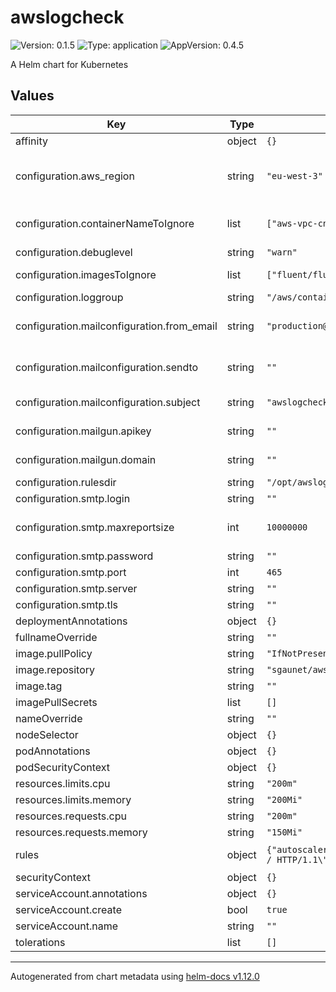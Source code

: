 # awslogcheck

![Version: 0.1.5](https://img.shields.io/badge/Version-0.1.5-informational?style=flat-square) ![Type: application](https://img.shields.io/badge/Type-application-informational?style=flat-square) ![AppVersion: 0.4.5](https://img.shields.io/badge/AppVersion-0.4.5-informational?style=flat-square)

A Helm chart for Kubernetes

## Values

| Key | Type | Default | Description |
|-----|------|---------|-------------|
| affinity | object | `{}` |  |
| configuration.aws_region | string | `"eu-west-3"` | AWS region to use for AWS API calls |
| configuration.containerNameToIgnore | list | `["aws-vpc-cni-init","helper","build","cluster-autoscaler"]` | container name to ignore |
| configuration.debuglevel | string | `"warn"` |  |
| configuration.imagesToIgnore | list | `["fluent/fluentd-kubernetes-daemonset","docker:stable","docker:dind"]` | images to ignore |
| configuration.loggroup | string | `"/aws/containerinsights/dev-EKS/application"` |  |
| configuration.mailconfiguration.from_email | string | `"production@society.com"` | email address to send from |
| configuration.mailconfiguration.sendto | string | `""` | email address to send to |
| configuration.mailconfiguration.subject | string | `"awslogcheck"` | subject of the email |
| configuration.mailgun.apikey | string | `""` | mailgun api key |
| configuration.mailgun.domain | string | `""` | mailgun domain |
| configuration.rulesdir | string | `"/opt/awslogcheck/rules-perso"` |  |
| configuration.smtp.login | string | `""` | login |
| configuration.smtp.maxreportsize | int | `10000000` | max size in bytes of report |
| configuration.smtp.password | string | `""` | password |
| configuration.smtp.port | int | `465` | port |
| configuration.smtp.server | string | `""` | server |
| configuration.smtp.tls | string | `""` | tls |
| deploymentAnnotations | object | `{}` |  |
| fullnameOverride | string | `""` |  |
| image.pullPolicy | string | `"IfNotPresent"` |  |
| image.repository | string | `"sgaunet/awslogcheck"` |  |
| image.tag | string | `""` |  |
| imagePullSecrets | list | `[]` |  |
| nameOverride | string | `""` |  |
| nodeSelector | object | `{}` |  |
| podAnnotations | object | `{}` |  |
| podSecurityContext | object | `{}` |  |
| resources.limits.cpu | string | `"200m"` |  |
| resources.limits.memory | string | `"200Mi"` |  |
| resources.requests.cpu | string | `"200m"` |  |
| resources.requests.memory | string | `"150Mi"` |  |
| rules | object | `{"autoscaler.rules":"NodeGetCapabilities\n","general.rules":"warning\nWARNING\nlevel=info\n","http.rules":"GET / HTTP/1.1\" 302\nGET / 200"}` | regexp to ignore |
| securityContext | object | `{}` |  |
| serviceAccount.annotations | object | `{}` |  |
| serviceAccount.create | bool | `true` |  |
| serviceAccount.name | string | `""` |  |
| tolerations | list | `[]` |  |

----------------------------------------------
Autogenerated from chart metadata using [helm-docs v1.12.0](https://github.com/norwoodj/helm-docs/releases/v1.12.0)
